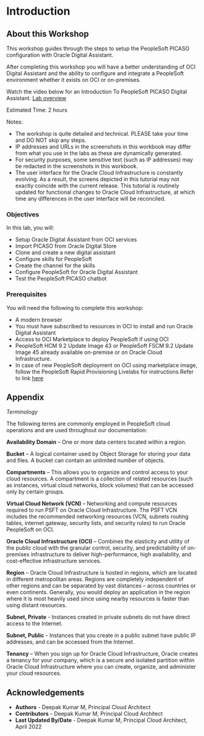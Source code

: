 # Introduction

## About this Workshop

This workshop guides through the steps to setup the PeopleSoft PICASO configuration with Oracle Digital Assistant.

After completing this workshop you will have a better understanding of OCI Digital Assistant and the ability to configure and integrate a PeopleSoft environment whether it exists on OCI or on-premises.

Watch the video below for an Introduction To PeopleSoft PICASO Digital Assistant.
[Lab overview](youtube:HCF482DDcrM)



Estimated Time: 2 hours

Notes:

* The workshop is quite detailed and technical. PLEASE take your time and DO NOT skip any steps.
* IP addresses and URLs in the screenshots in this workbook may differ from what you use in the labs as these are dynamically generated.
* For security purposes, some sensitive text (such as IP addresses) may be redacted in the screenshots in this workbook.
* The user interface for the Oracle Cloud Infrastructure is constantly evolving. As a result, the screens depicted in this tutorial may not exactly coincide with the current release. This tutorial is routinely updated for functional changes to Oracle Cloud Infrastructure, at which time any differences in the user interface will be reconciled.




### Objectives

In this lab, you will:

* Setup Oracle Digital Assistant from OCI services
* Import PICASO from Oracle Digital Store
* Clone and create a new digital assistant
* Configure skills for PeopleSoft
* Create the channel for the skills
* Configure PeopleSoft for Oracle Digital Assistant
* Test the PeopleSoft PICASO chatbot


### Prerequisites

You will need the following to complete this workshop:

* A modern browser
* You must have subscribed to resources in OCI to install and run Oracle Digital Assistant 
* Access to OCI Marketplace to deploy PeopleSoft if using OCI
* PeopleSoft HCM 9.2 Update Image 43 or PeopleSoft FSCM 9.2 Update Image 45 already available on-premise or on Oracle Cloud Infrastructure.
* In case of new PeopleSoft deployment on OCI using marketplace image, follow the PeopleSoft Rapid Provisioning Livelabs for instructions.Refer to link [here](https://apexapps.oracle.com/pls/apex/r/dbpm/livelabs/view-workshop?wid=3208) 

## Appendix

*Terminology*

The following terms are commonly employed in PeopleSoft cloud operations and are used throughout our documentation:

**Availability Domain** – One or more data centers located within a region.

**Bucket** – A logical container used by Object Storage for storing your data and files. A bucket can contain an unlimited number of objects.

**Compartments** – This allows you to organize and control access to your cloud resources. A compartment is a collection of related resources (such as instances, virtual cloud networks, block volumes) that can be accessed only by certain groups.

**Virtual Cloud Network (VCN)** – Networking and compute resources required to run PSFT on Oracle Cloud Infrastructure. The PSFT VCN includes the recommended networking resources (VCN, subnets routing tables, internet gateway, security lists, and security rules) to run Oracle PeopleSoft on OCI.

**Oracle Cloud Infrastructure (OCI)** – Combines the elasticity and utility of the public cloud with the granular control, security, and predictability of on-premises infrastructure to deliver high-performance, high availability, and cost-effective infrastructure services.

**Region** – Oracle Cloud Infrastructure is hosted in regions, which are located in different metropolitan areas. Regions are completely independent of other regions and can be separated by vast distances – across countries or even continents. Generally, you would deploy an application in the region where it is most heavily used since using nearby resources is faster than using distant resources.

**Subnet, Private** - Instances created in private subnets do not have direct access to the Internet. 

**Subnet, Public** - Instances that you create in a public subnet have public IP addresses, and can be accessed from the Internet.

**Tenancy** – When you sign up for Oracle Cloud Infrastructure, Oracle creates a tenancy for your company, which is a secure and isolated partition within Oracle Cloud Infrastructure where you can create, organize, and administer your cloud resources.

## Acknowledgements
* **Authors** - Deepak Kumar M, Principal Cloud Architect
* **Contributors** - Deepak Kumar M, Principal Cloud Architect
* **Last Updated By/Date** - Deepak Kumar M, Principal Cloud Architect, April 2022

